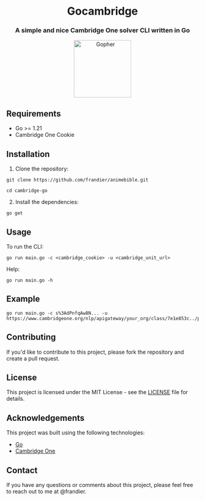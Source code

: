 <h1 align="center">
<strong>Gocambridge</strong>
</h1>

<h3 align="center">
    A simple and nice Cambridge One solver CLI written in Go
</h3>

<p align="center">
    <img alt="Gopher" height="150" src="https://raw.githubusercontent.com/egonelbre/gophers/master/vector/science/soldering.svg">
</p>

## Requirements

- Go >= 1.21
- Cambridge One Cookie

## Installation

1. Clone the repository:

```
git clone https://github.com/frandier/animebible.git
```
```
cd cambridge-go
```

2. Install the dependencies:

```
go get
```
## Usage

To run the CLI:

```
go run main.go -c <cambridge_cookie> -u <cambridge_unit_url>
```

Help:

```
go run main.go -h
```

## Example

```
go run main.go -c s%3AdPnfqAw8N... -u https://www.cambridgeone.org/nlp/apigateway/your_org/class/7e1e853c../product/ic...
```
## Contributing

If you'd like to contribute to this project, please fork the repository and create a pull request. 

## License

This project is licensed under the MIT License - see the [LICENSE](LICENSE) file for details.

## Acknowledgements

This project was built using the following technologies:

- [Go](https://go.dev/)
- [Cambridge One](https://www.cambridgeone.org/)

## Contact

If you have any questions or comments about this project, please feel free to reach out to me at @frandier.
